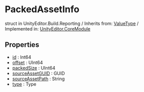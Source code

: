 # PackedAssetInfo
struct in UnityEditor.Build.Reporting
 / Inherits from: <a href="https://docs.unity3d.com/6000.0/Documentation/ScriptReference/ValueType.html" target="_blank">ValueType</a> / Implemented in: <a href="https://docs.unity3d.com/6000.0/Documentation/ScriptReference/UnityEditor.CoreModule.html" target="_blank">UnityEditor.CoreModule</a>
## Properties
- <a href="https://docs.unity3d.com/6000.0/Documentation/ScriptReference/PackedAssetInfo-id.html" target="_blank">id</a> : Int64
- <a href="https://docs.unity3d.com/6000.0/Documentation/ScriptReference/PackedAssetInfo-offset.html" target="_blank">offset</a> : UInt64
- <a href="https://docs.unity3d.com/6000.0/Documentation/ScriptReference/PackedAssetInfo-packedSize.html" target="_blank">packedSize</a> : UInt64
- <a href="https://docs.unity3d.com/6000.0/Documentation/ScriptReference/PackedAssetInfo-sourceAssetGUID.html" target="_blank">sourceAssetGUID</a> : GUID
- <a href="https://docs.unity3d.com/6000.0/Documentation/ScriptReference/PackedAssetInfo-sourceAssetPath.html" target="_blank">sourceAssetPath</a> : String
- <a href="https://docs.unity3d.com/6000.0/Documentation/ScriptReference/PackedAssetInfo-type.html" target="_blank">type</a> : Type
